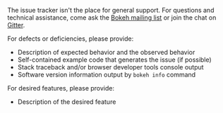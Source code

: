 The issue tracker isn't the place for general support. For questions and
technical assistance, come ask the [Bokeh mailing list](https://groups.google.com/a/continuum.io/forum/#!forum/bokeh) or join the chat on [Gitter](https://gitter.im/bokeh/bokeh).

For defects or deficiencies, please provide:
* Description of expected behavior and the observed behavior
* Self-contained example code that generates the issue (if possible)
* Stack traceback and/or browser developer tools console output
* Software version information output by `bokeh info` command

For desired features, please provide:
* Description of the desired feature
